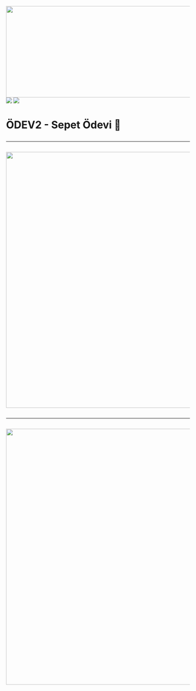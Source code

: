 <img src="https://user-images.githubusercontent.com/38539652/203885830-181cfb55-f006-4784-a9f9-3b4f28b0c03a.png" width="1000" height="250">
<img src="https://user-images.githubusercontent.com/38539652/203889566-cb56885a-505f-4401-bc83-465eca2c6ec1.svg"> <img src="https://user-images.githubusercontent.com/38539652/203890281-2bdf8caf-e498-408c-91a1-59a7e35f6115.svg">
<h1> ÖDEV2 - Sepet Ödevi 🚀
<hr>
<img src="https://user-images.githubusercontent.com/38539652/203892386-5ba7e006-b12c-462a-a170-16c00f2e2dfd.png" width="700" height="700">
<hr>
  <img src="https://user-images.githubusercontent.com/38539652/203893201-aa0d321f-6825-4aa6-b81b-191ede3c4d95.gif" width="1920" height="700">

